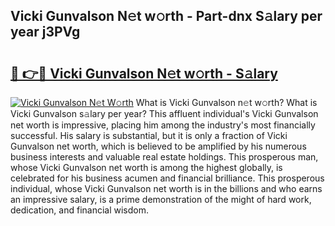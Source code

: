 ## Vicki Gunvalson N𝚎t w𝚘rth - Part-dnx S𝚊lary per year j3PVg

# <h2><a href="http://gc3x9oy.nevu.top/?p=Vicki+Gunvalson">🔗 👉🔴 Vicki Gunvalson N𝚎t w𝚘rth - S𝚊lary</a></h2>

[![Vicki Gunvalson N𝚎t W𝚘rth](https://i.imgur.com/Oavwk0R.jpeg)](http://gc3x9oy.nevu.top/?p=Vicki+Gunvalson)
What is Vicki Gunvalson n𝚎t w𝚘rth? What is Vicki Gunvalson s𝚊lary per year?
This affluent individual's Vicki Gunvalson net worth is impressive, placing him among the industry's most financially successful. His salary is substantial, but it is only a fraction of Vicki Gunvalson net worth, which is believed to be amplified by his numerous business interests and valuable real estate holdings. This prosperous man, whose Vicki Gunvalson net worth is among the highest globally, is celebrated for his business acumen and financial brilliance. This prosperous individual, whose Vicki Gunvalson net worth is in the billions and who earns an impressive salary, is a prime demonstration of the might of hard work, dedication, and financial wisdom.
